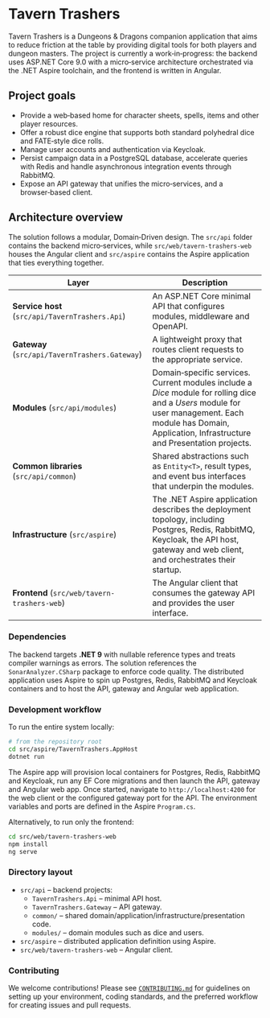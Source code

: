 # Tavern Trashers

Tavern Trashers is a Dungeons & Dragons companion application that aims to reduce friction at the table by providing digital tools for both players and dungeon masters.  The project is currently a work‑in‑progress: the backend uses ASP.NET Core 9.0 with a micro‑service architecture orchestrated via the .NET Aspire toolchain, and the frontend is written in Angular.

## Project goals

* Provide a web‑based home for character sheets, spells, items and other player resources.
* Offer a robust dice engine that supports both standard polyhedral dice and FATE‑style dice rolls.
* Manage user accounts and authentication via Keycloak.
* Persist campaign data in a PostgreSQL database, accelerate queries with Redis and handle asynchronous integration events through RabbitMQ.
* Expose an API gateway that unifies the micro‑services, and a browser‑based client.

## Architecture overview

The solution follows a modular, Domain‑Driven design.  The `src/api` folder contains the backend micro‑services, while `src/web/tavern-trashers-web` houses the Angular client and `src/aspire` contains the Aspire application that ties everything together.

| Layer | Description |
|------|-------------|
| **Service host** (`src/api/TavernTrashers.Api`) | An ASP.NET Core minimal API that configures modules, middleware and OpenAPI. |
| **Gateway** (`src/api/TavernTrashers.Gateway`) | A lightweight proxy that routes client requests to the appropriate service. |
| **Modules** (`src/api/modules`) | Domain‑specific services. Current modules include a *Dice* module for rolling dice and a *Users* module for user management. Each module has Domain, Application, Infrastructure and Presentation projects. |
| **Common libraries** (`src/api/common`) | Shared abstractions such as `Entity<T>`, result types, and event bus interfaces that underpin the modules. |
| **Infrastructure** (`src/aspire`) | The .NET Aspire application describes the deployment topology, including Postgres, Redis, RabbitMQ, Keycloak, the API host, gateway and web client, and orchestrates their startup. |
| **Frontend** (`src/web/tavern-trashers-web`) | The Angular client that consumes the gateway API and provides the user interface. |

### Dependencies

The backend targets **.NET 9** with nullable reference types and treats compiler warnings as errors.  The solution references the `SonarAnalyzer.CSharp` package to enforce code quality.  The distributed application uses Aspire to spin up Postgres, Redis, RabbitMQ and Keycloak containers and to host the API, gateway and Angular web application.

### Development workflow

To run the entire system locally:

```bash
# from the repository root
cd src/aspire/TavernTrashers.AppHost
dotnet run
```

The Aspire app will provision local containers for Postgres, Redis, RabbitMQ and Keycloak, run any EF Core migrations and then launch the API, gateway and Angular web app.  Once started, navigate to `http://localhost:4200` for the web client or the configured gateway port for the API.  The environment variables and ports are defined in the Aspire `Program.cs`.

Alternatively, to run only the frontend:

```bash
cd src/web/tavern-trashers-web
npm install
ng serve
```

### Directory layout

* `src/api` – backend projects:
  * `TavernTrashers.Api` – minimal API host.
  * `TavernTrashers.Gateway` – API gateway.
  * `common/` – shared domain/application/infrastructure/presentation code.
  * `modules/` – domain modules such as dice and users.
* `src/aspire` – distributed application definition using Aspire.
* `src/web/tavern-trashers-web` – Angular client.

### Contributing

We welcome contributions!  Please see [`CONTRIBUTING.md`](CONTRIBUTING.md) for guidelines on setting up your environment, coding standards, and the preferred workflow for creating issues and pull requests.
